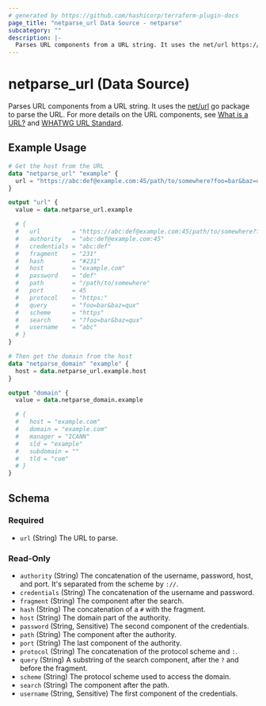 ```yaml
---
# generated by https://github.com/hashicorp/terraform-plugin-docs
page_title: "netparse_url Data Source - netparse"
subcategory: ""
description: |-
  Parses URL components from a URL string. It uses the net/url https://pkg.go.dev/net/url go package to parse the URL. For more details on the URL components, see What is a URL? https://developer.mozilla.org/en-US/docs/Learn/Common_questions/What_is_a_URL and WHATWG URL Standard https://url.spec.whatwg.org/#api.
---
```


# netparse_url (Data Source)

Parses URL components from a URL string. It uses the [net/url](https://pkg.go.dev/net/url) go package to parse the URL. For more details on the URL components, see [What is a URL?](https://developer.mozilla.org/en-US/docs/Learn/Common_questions/What_is_a_URL) and [WHATWG URL Standard](https://url.spec.whatwg.org/#api).

## Example Usage

```terraform
# Get the host from the URL
data "netparse_url" "example" {
  url = "https://abc:def@example.com:45/path/to/somewhere?foo=bar&baz=qux#231"
}

output "url" {
  value = data.netparse_url.example

  # {
  #   url         = "https://abc:def@example.com:45/path/to/somewhere?foo=bar&baz=qux#231"
  #   authority   = "abc:def@example.com:45"
  #   credentials = "abc:def"
  #   fragment    = "231"
  #   hash        = "#231"
  #   host        = "example.com"
  #   password    = "def"
  #   path        = "/path/to/somewhere"
  #   port        = 45
  #   protocol    = "https:"
  #   query       = "foo=bar&baz=qux"
  #   scheme      = "https"
  #   search      = "?foo=bar&baz=qux"
  #   username    = "abc"
  # }
}

# Then get the domain from the host
data "netparse_domain" "example" {
  host = data.netparse_url.example.host
}

output "domain" {
  value = data.netparse_domain.example

  # {
  #   host = "example.com"
  #   domain = "example.com"
  #   manager = "ICANN"
  #   sld = "example"
  #   subdomain = ""
  #   tld = "com"
  # }
}
```

<!-- schema generated by tfplugindocs -->
## Schema

### Required

- `url` (String) The URL to parse.

### Read-Only

- `authority` (String) The concatenation of the username, password, host, and port. It's separated from the scheme by `://`.
- `credentials` (String) The concatenation of the username and password.
- `fragment` (String) The component after the search.
- `hash` (String) The concatenation of a `#` with the fragment.
- `host` (String) The domain part of the authority.
- `password` (String, Sensitive) The second component of the credentials.
- `path` (String) The component after the authority.
- `port` (String) The last component of the authority.
- `protocol` (String) The concatenation of the protocol scheme and `:`.
- `query` (String) A substring of the search component, after the `?` and before the fragment.
- `scheme` (String) The protocol scheme used to access the domain.
- `search` (String) The component after the path.
- `username` (String, Sensitive) The first component of the credentials.
